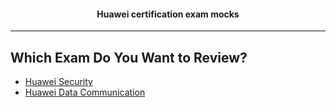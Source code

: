 <div align="center">
  <h4>Huawei certification exam mocks</h4>
</div>

--- 

## Which Exam Do You Want to Review?

-  [Huawei Security](https://github.com/stilla1ex/huaweisecuriy)  
-  [Huawei Data Communication](https://github.com/stilla1ex/huaweidatacomp)





